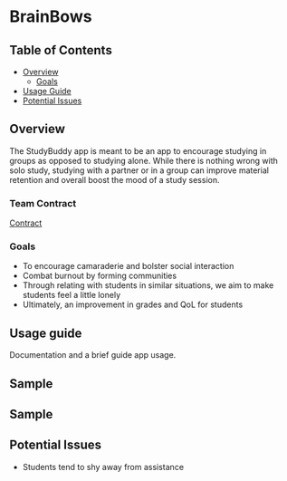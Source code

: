 # BrainBows

## Table of Contents

* [Overview](#overview)
    * [Goals](#goals)
* [Usage Guide](#usage-guide)
* [Potential Issues](#potential-issues)


## Overview

The StudyBuddy app is meant to be an app to encourage studying in groups as opposed to studying alone. While there is nothing wrong with solo study, studying with a partner or in a group can improve material retention and overall boost the mood of a study session.

### Team Contract

[Contract](https://docs.google.com/document/d/1UTXUBMOhgexRM0GUk0DjcuveB0k8kVmOhDpdFOcIGlo/edit)

### Goals

* To encourage camaraderie and bolster social interaction
* Combat burnout by forming communities
* Through relating with students in similar situations, we aim to make students feel a little lonely
* Ultimately, an improvement in grades and QoL for students

## Usage guide

Documentation and a brief guide app usage.

## Sample 

## Sample

## Potential Issues

* Students tend to shy away from assistance